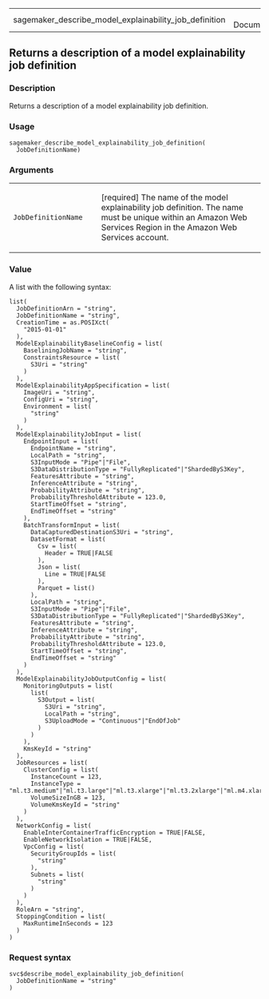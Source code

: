 <table style="width: 100%;">
<tbody>
<tr class="odd">
<td>sagemaker_describe_model_explainability_job_definition</td>
<td style="text-align: right;">R Documentation</td>
</tr>
</tbody>
</table>

## Returns a description of a model explainability job definition

### Description

Returns a description of a model explainability job definition.

### Usage

    sagemaker_describe_model_explainability_job_definition(
      JobDefinitionName)

### Arguments

<table>
<colgroup>
<col style="width: 35%" />
<col style="width: 65%" />
</colgroup>
<tbody>
<tr class="odd">
<td><code
id="sagemaker_describe_model_explainability_job_definition_:_JobDefinitionName">JobDefinitionName</code></td>
<td><p>[required] The name of the model explainability job definition.
The name must be unique within an Amazon Web Services Region in the
Amazon Web Services account.</p></td>
</tr>
</tbody>
</table>

### Value

A list with the following syntax:

    list(
      JobDefinitionArn = "string",
      JobDefinitionName = "string",
      CreationTime = as.POSIXct(
        "2015-01-01"
      ),
      ModelExplainabilityBaselineConfig = list(
        BaseliningJobName = "string",
        ConstraintsResource = list(
          S3Uri = "string"
        )
      ),
      ModelExplainabilityAppSpecification = list(
        ImageUri = "string",
        ConfigUri = "string",
        Environment = list(
          "string"
        )
      ),
      ModelExplainabilityJobInput = list(
        EndpointInput = list(
          EndpointName = "string",
          LocalPath = "string",
          S3InputMode = "Pipe"|"File",
          S3DataDistributionType = "FullyReplicated"|"ShardedByS3Key",
          FeaturesAttribute = "string",
          InferenceAttribute = "string",
          ProbabilityAttribute = "string",
          ProbabilityThresholdAttribute = 123.0,
          StartTimeOffset = "string",
          EndTimeOffset = "string"
        ),
        BatchTransformInput = list(
          DataCapturedDestinationS3Uri = "string",
          DatasetFormat = list(
            Csv = list(
              Header = TRUE|FALSE
            ),
            Json = list(
              Line = TRUE|FALSE
            ),
            Parquet = list()
          ),
          LocalPath = "string",
          S3InputMode = "Pipe"|"File",
          S3DataDistributionType = "FullyReplicated"|"ShardedByS3Key",
          FeaturesAttribute = "string",
          InferenceAttribute = "string",
          ProbabilityAttribute = "string",
          ProbabilityThresholdAttribute = 123.0,
          StartTimeOffset = "string",
          EndTimeOffset = "string"
        )
      ),
      ModelExplainabilityJobOutputConfig = list(
        MonitoringOutputs = list(
          list(
            S3Output = list(
              S3Uri = "string",
              LocalPath = "string",
              S3UploadMode = "Continuous"|"EndOfJob"
            )
          )
        ),
        KmsKeyId = "string"
      ),
      JobResources = list(
        ClusterConfig = list(
          InstanceCount = 123,
          InstanceType = "ml.t3.medium"|"ml.t3.large"|"ml.t3.xlarge"|"ml.t3.2xlarge"|"ml.m4.xlarge"|"ml.m4.2xlarge"|"ml.m4.4xlarge"|"ml.m4.10xlarge"|"ml.m4.16xlarge"|"ml.c4.xlarge"|"ml.c4.2xlarge"|"ml.c4.4xlarge"|"ml.c4.8xlarge"|"ml.p2.xlarge"|"ml.p2.8xlarge"|"ml.p2.16xlarge"|"ml.p3.2xlarge"|"ml.p3.8xlarge"|"ml.p3.16xlarge"|"ml.c5.xlarge"|"ml.c5.2xlarge"|"ml.c5.4xlarge"|"ml.c5.9xlarge"|"ml.c5.18xlarge"|"ml.m5.large"|"ml.m5.xlarge"|"ml.m5.2xlarge"|"ml.m5.4xlarge"|"ml.m5.12xlarge"|"ml.m5.24xlarge"|"ml.r5.large"|"ml.r5.xlarge"|"ml.r5.2xlarge"|"ml.r5.4xlarge"|"ml.r5.8xlarge"|"ml.r5.12xlarge"|"ml.r5.16xlarge"|"ml.r5.24xlarge"|"ml.g4dn.xlarge"|"ml.g4dn.2xlarge"|"ml.g4dn.4xlarge"|"ml.g4dn.8xlarge"|"ml.g4dn.12xlarge"|"ml.g4dn.16xlarge",
          VolumeSizeInGB = 123,
          VolumeKmsKeyId = "string"
        )
      ),
      NetworkConfig = list(
        EnableInterContainerTrafficEncryption = TRUE|FALSE,
        EnableNetworkIsolation = TRUE|FALSE,
        VpcConfig = list(
          SecurityGroupIds = list(
            "string"
          ),
          Subnets = list(
            "string"
          )
        )
      ),
      RoleArn = "string",
      StoppingCondition = list(
        MaxRuntimeInSeconds = 123
      )
    )

### Request syntax

    svc$describe_model_explainability_job_definition(
      JobDefinitionName = "string"
    )
